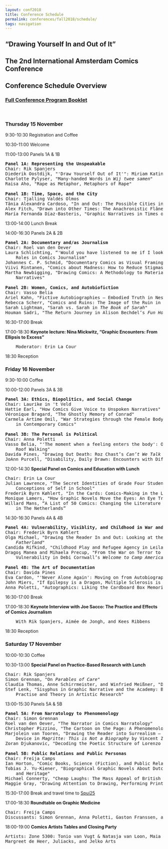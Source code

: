 ```yaml
---
layout: conf2018
title: Conference Schedule
permalink: conferences/fall2018/schedule/
tags: navigation
---
```


## “Drawing Yourself In and Out of It”  
## The 2nd International Amsterdam Comics Conference

## Conference Schedule Overview

### [Full Conference Program Booklet]()

<br>

### __Thursday 15 November__

9:30-10:30	Registration and Coffee

10:30-11:00	Welcome

11:00-13:00	Panels 1A & 1B

<pre>
<b>Panel 1A: Representing the Unspeakable</b>
Chair: Rik Spanjers
Diederik Oostdijk, "'Draw Yourself Out of It'": Miriam Katin's Graphic Metamorphosis of Trauma"
Charlotte Pylyser, "Many-handed Words in <i>Wij twee samen</i>"
Raisa Aho, "Rape as Metaphor, Metaphors of Rape" 

<b>Panel 1B: Time, Space, and the City</b>
Chair: Tjalling Valdés Olmos
Tânia Alexandra Cardoso, "In and Out: The Possible Cities in Procurando São Paulo"
Alex Fitch, "Drawn into Other Times: The Anachronistic Flâneur in the Work of Alan Moore"
María Fernanda Díaz-Basteris, "Graphic Narratives in Times of Crisis: Healing Collective Trauma"
</pre>

13:00-14:00	Lunch Break

14:00-16:30	Panels 2A & 2B

<pre>
<b>Panel 2A: Documentary and/as Journalism</b>
Chair: Roel van den Oever
Laura Schlichting, “'Would you have listened to me if I looked like this?': The ‘Cartoon-Me’ and its 
	Roles in Comics Journalism" 
Johannes C. P. Schmid, "Documentary Comics as Visual Framing"
Viivi Rintanen, "Comics about Madness: How to Reduce Stigmas with an Inclusive Comics Blog"
Martha Newbigging, "Drawing Comics: A Methodology to Materialize Queer Presence within Family 
	Narratives"

<b>Panel 2B: Women, Comics, and Autobiofiction</b>
Chair: Vasso Belia
Ariel Kahn, "Fictive Autobiographies – Embodied Truth in Nested Feminist Narratives"
Rebecca Scherr, "Comics and Ruins: The Image of the Ruin in Marjane Satrapi's <i>Persepolis</i>" 
Sarah Lightman, "Sarah vs. Sarah in <i>The Book of Sarah</i>"
Houman Sadri, "The Return Journey in Alison Bechdel’s <i>Fun Home</i>"
</pre>
 
16:30-17:00	Break

17:00-18:30 __Keynote lecture: Nina Mickwitz, “Graphic Encounters: From Ellipsis to Excess”__
<pre>
	Moderator: Erin La Cour
</pre>

18:30		Reception

### __Friday 16 November__

9:30-10:00	Coffee

10:00-12:00	Panels 3A & 3B
<pre>
<b>Panel 3A: Ethics, Biopolitics, and Social Change</b>
Chair: Laurike in 't Veld
Hattie Earl, "How Comics Give Voice to Unspoken Narratives"
Véronique Bragard, "The Ghostly Memory of Conrad"
Carmela Artime Omil, "War Strategies through the Female Body: Women and the Spanish Civil War 
	in Contemporary Comics"

<b>Panel 3B: The Personal is Political</b>
Chair: Anna Poletti
Vasso Belia, "'The moment when a feeling enters the body': On the Politics of Drawing, Writing, and 
	Roof Walking"
Davida Pines, "Drawing Out Death: Roz Chast’s <i>Can’t We Talk about Something More Pleasant?</i>"
JoAnn Purcell, "Disability, Daily Drawn: Encounters with Difference"
</pre>

12:00-14:30	__Special Panel on Comics and Education with Lunch__

<pre>
Chair: Erin La Cour
Julian Lawrence, "The Secret Identities of Grade Four Students: Making Comics and Negotiating 
	Conceptions of Self in School"
Frederik Byrn Køhlert, "In the Cards: Comics-Making in the Literature Classroom"
Monique Lamers, "How Graphic Novels Move the Eyes: An Eye Tracking Study"
Willard Mans, “A List of 50 Comics: Changing the Literature List for Grammar Schools 
	in The Netherlands”
</pre>

14:30-16:30	Panels 4A & 4B

<pre>
<b>Panel 4A: Vulnerability, Visiblity, and Childhood in War and Conflict</b>
Chair: Frederik Byrn Køhlert
Olga Michael, "Drawing the Reader In and Out: Looking at the Children in Nina Bunjevac’s 
	<i>Fatherland</i>"
Candida Rifkind, "Childhood Play and Refugee Agency in Leila Abdelrazaq’s <i>Baddawi</i>"
Dragoş Manea and Mihaela Precup, "From the War on Terror to the Refugee Crisis: Representing 
	Vulnerability in Debi Cornwall’s <i>Welcome to Camp America and Kate Evans’s Threads</i>"

<b>Panel 4B: The Art of Documentation</b>
Chair: Davida Pines
Eva Cardon, "'Never Alone Again': Moving on from Autobiography"
John Miers, "If Epilepsy is a Dragon, Multiple Sclerosis is a…"
Anna Poletti, "Autographics: Liking the Cardboard Box Memorial"
</pre>

16:30-17:00	Break

17:00-18:30	__Keynote Interview with Joe Sacco: The Practice and Effects of Comics Journalism__
<pre>
	With Rik Spanjers, Aimée de Jongh, and Kees Ribbens
</pre>

18:30 		Reception

### __Saturday 17 November__

10:00-10:30	Coffee

10:30-13:00 __Special Panel on Practice-Based Research with Lunch__

<pre>
Chair: Rik Spanjers
Simon Grennan, "On <i>Parables of Care</i>"
Claudia Thomas, Anne Schirrmeister, and Winfried Meißner, "Don't Be Afraid of Surgery!" 
Stef Lenk, "Sisyphus in Graphic Narrative and the Academy: Building Bridges between 
	Practise and Theory in Artistic Research"
</pre>

13:00-15:30	Panels 5A & 5B

<pre>
<b>Panel 5A: From Narratology to Phenomenology</b>
Chair: Simon Grennan
Roel van den Oever, "The Narrator in Comics Narratology"
Christopher Pizzino, "The Cartoon on the Page: A Phenomenology of Reading"
Marjolein van Tooren, "Drawing the Reader into Surrealism – Interpicturality as a Biographical 
	Device in <i>Magritte: This is Not a Biography</i> by Vincent Zabus and Thomas Campi"
Zoran Djukanovic, "Decoding the Poetic Structure of Lorenzo Mattotti’s <i>Fires</i>" 

<b>Panel 5B: Public Relations and Public Personas</b>
Chair: Freija Camps
Ian Horton, "Comic Books, Science (Fiction), and Public Relations"
Tobias J. Yu-Kiener, "Biographical Graphic Novels About Dutch Painters: Questions of Adaptation 
	and Heritage"
Michael Connerty, "Cheap Laughs: The Mass Appeal of British Comics in the 1890s"
Maggie Gray, "Drawing Attention to Drawing, Performing Print: Alan Moore, Underground Cartoonist"
</pre>

15:30-17:00 Break and travel time to [Spui25](http://www.spui25.nl/spui25-en/events/events/2018/11/say-aahh-1-graphic-medicine-roundtable--comics-artists-party.html)

17:00-18:30	__Roundtable on Graphic Medicine__
<pre>
Chair: Freija Camps	
Discussants: Simon Grennan, Anna Poletti, Gaston Franssen, and Joyce Lamerichs
</pre>

18:00-19:00	__Comics Artists Tables and Closing Party__
<pre>Artists: Zone 5300: Tonio van Vugt & Natasja van Loon, Maia Matches (Maia Machèn), 
Margreet de Heer, Juliacks, and Jelko Arts</pre>

